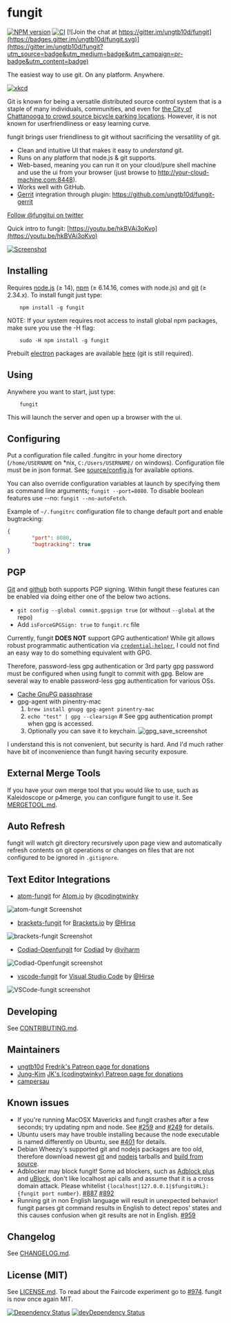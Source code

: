 fungit
======
[![NPM version](https://badge.fury.io/js/fungit.svg)](https://badge.fury.io/js/fungit)
[![CI](https://github.com/ungtb10d/fungit/actions/workflows/ci.yml/badge.svg)](https://github.com/ungtb10d/fungit/actions/workflows/ci.yml)
[![Join the chat at https://gitter.im/ungtb10d/fungit](https://badges.gitter.im/ungtb10d/fungit.svg)](https://gitter.im/ungtb10d/fungit?utm_source=badge&utm_medium=badge&utm_campaign=pr-badge&utm_content=badge)

The easiest way to use git. On any platform. Anywhere.

[![xkcd](xkcd.png "If that doesn't fix it, git.txt contains the phone number of a friend of mine who understands git. Just wait through a few minutes of 'It's really pretty simple, just think of branches as...' and eventually you'll learn the commands that will fix everything.")](https://xkcd.com/1597/)

Git is known for being a versatile distributed source control system that is a staple of many individuals, communities, and even for [the City of Chattanooga to crowd source bicycle parking locations](https://github.com/cityofchattanooga/Bicycle-Parking).  However, it is not known for userfriendliness or easy learning curve.

fungit brings user friendliness to git without sacrificing the versatility of git.

 * Clean and intuitive UI that makes it easy to _understand_ git.
 * Runs on any platform that node.js & git supports.
 * Web-based, meaning you can run it on your cloud/pure shell machine and use the ui from your browser (just browse to http://your-cloud-machine.com:8448).
 * Works well with GitHub.
 * [Gerrit](https://code.google.com/p/gerrit/) integration through plugin: https://github.com/ungtb10d/fungit-gerrit

[Follow @fungitui on twitter](https://twitter.com/fungitui)

Quick intro to fungit: [https://youtu.be/hkBVAi3oKvo](https://youtu.be/hkBVAi3oKvo)

[![Screenshot](screenshot.png)](https://youtu.be/hkBVAi3oKvo)

Installing
----------
Requires [node.js](https://nodejs.org) (≥ 14), [npm](https://www.npmjs.com/) (≥ 6.14.16, comes with node.js) and [git](https://git-scm.com/) (≥ 2.34.x). To install fungit just type:

        npm install -g fungit

NOTE: If your system requires root access to install global npm packages, make sure you use the -H flag:

        sudo -H npm install -g fungit

Prebuilt [electron](https://electronjs.org/) packages are available [here](https://github.com/ungtb10d/fungit/releases) (git is still required).

Using
-----
Anywhere you want to start, just type:

        fungit

This will launch the server and open up a browser with the ui.

Configuring
-----------
Put a configuration file called .fungitrc in your home directory (`/home/USERNAME` on \*nix, `C:/Users/USERNAME/` on windows). Configuration file must be in json format. See [source/config.js](source/config.js) for available options.

You can also override configuration variables at launch by specifying them as command line arguments; `fungit --port=8080`. To disable boolean features use --no: `fungit --no-autoFetch`.

Example of `~/.fungitrc` configuration file to change default port and enable bugtracking:

```json
{
        "port": 8080,
        "bugtracking": true
}
```

PGP
---
[Git](https://git-scm.com/book/en/v2/Git-Tools-Signing-Your-Work) and [github](https://help.github.com/articles/signing-commits-using-gpg/) both supports PGP signing.  Within fungit these features can be enabled via doing either one of the below two actions.

- `git config --global commit.gpgsign true` (or without `--global` at the repo)
- Add `isForceGPGSign: true` to `fungit.rc` file

Currently, fungit __DOES NOT__ support GPG authentication!  While git allows robust programmatic authentication via [`credential-helper`](https://help.github.com/articles/telling-git-about-your-gpg-key/), I could not find an easy way to do something equivalent with GPG.

Therefore, password-less gpg authentication or 3rd party gpg password must be configured when using fungit to commit with gpg.
Below are several way to enable password-less gpg authentication for various OSs.

- [Cache GnuPG passphrase](https://superuser.com/questions/624343/keep-gnupg-credentials-cached-for-entire-user-session)
- gpg-agent with pinentry-mac
  1. `brew install gnupg gpg-agent pinentry-mac`
  2. `echo "test" | gpg --clearsign` # See gpg authentication prompt when gpg is accessed.
  3. Optionally you can save it to keychain. ![gpg_save_screenshot](gpg_save_screenshot.png)

I understand this is not convenient, but security is hard. And I'd much rather have bit of inconvenience than fungit having security exposure.


External Merge Tools
--------------------
If you have your own merge tool that you would like to use, such as Kaleidoscope or p4merge, you can configure fungit to use it. See [MERGETOOL.md](MERGETOOL.md).

Auto Refresh
------------
fungit will watch git directory recursively upon page view and automatically refresh contents on git operations or changes on files that are not configured to be ignored in `.gitignore`.

Text Editor Integrations
-------------------

* [atom-fungit](https://github.com/codingtwinky/atom-fungit) for [Atom.io](https://atom.io/) by [@codingtwinky](https://github.com/codingtwinky)

![atom-fungit Screenshot](https://raw.githubusercontent.com/codingtwinky/atom-fungit/master/screenshot.png)

* [brackets-fungit](https://github.com/Hirse/brackets-fungit) for [Brackets.io](http://brackets.io/) by [@Hirse](https://github.com/Hirse)

![brackets-fungit Screenshot](https://raw.githubusercontent.com/Hirse/brackets-fungit/master/images/viewer.png)

* [Codiad-Openfungit](https://github.com/viharm/Codiad-Openfungit) for [Codiad](http://codiad.com/) by [@viharm](https://github.com/viharm)

![Codiad-Openfungit screenshot](https://cloud.githubusercontent.com/assets/2663937/21566609/6d107410-ce9c-11e6-91e1-2d8a1607b718.png)

* [vscode-fungit](https://marketplace.visualstudio.com/items?itemName=Hirse.vscode-fungit) for [Visual Studio Code](https://code.visualstudio.com/) by [@Hirse](https://github.com/Hirse)

![VSCode-fungit screenshot](https://raw.githubusercontent.com/hirse/vscode-fungit/master/screenshots/fungit.gif)


Developing
----------

See [CONTRIBUTING.md](CONTRIBUTING.md).

Maintainers
-----------

* [ungtb10d](https://github.com/ungtb10d) [Fredrik's Patreon page for donations](https://www.patreon.com/ungtb10d)
* [Jung-Kim](https://github.com/jung-kim) [JK's (codingtwinky) Patreon page for donations](https://www.patreon.com/jungkim)
* [campersau](https://github.com/campersau)

Known issues
------------

* If you're running MacOSX Mavericks and fungit crashes after a few seconds; try updating npm and node. See [#259](https://github.com/ungtb10d/fungit/issues/259) and [#249](https://github.com/ungtb10d/fungit/issues/249) for details.
* Ubuntu users may have trouble installing because the node executable is named differently on Ubuntu, see [#401](https://github.com/ungtb10d/fungit/issues/401) for details.
* Debian Wheezy's supported git and nodejs packages are too old, therefore download newest [git](https://github.com/git/git/releases) and [nodejs](https://nodejs.org/download/) tarballs and [build from source](https://www.control-escape.com/linux/lx-swinstall-tar.html).
* Adblocker may block fungit! Some ad blockers, such as [Adblock plus](https://adblockplus.org) and [uBlock](https://www.ublock.org/), don't like localhost api calls and assume that it is a cross domain attack.  Please whitelist `{localhost|127.0.0.1|$fungitURL}:{fungit port number}`. [#887](https://github.com/ungtb10d/fungit/issues/887) [#892](https://github.com/ungtb10d/fungit/issues/892)
* Running git in non English language will result in unexpected behavior!  fungit parses git command results in English to detect repos' states and this causes confusion when git results are not in English. [#959](https://github.com/ungtb10d/fungit/issues/959)

Changelog
---------
See [CHANGELOG.md](CHANGELOG.md).

License (MIT)
-------------
See [LICENSE.md](LICENSE.md). To read about the Faircode experiment go to [#974](https://github.com/ungtb10d/fungit/issues/974). fungit is now once again MIT.

[![Dependency Status](https://david-dm.org/ungtb10d/fungit.svg)](https://david-dm.org/ungtb10d/fungit)
[![devDependency Status](https://david-dm.org/ungtb10d/fungit/dev-status.svg)](https://david-dm.org/ungtb10d/fungit#info=devDependencies)
